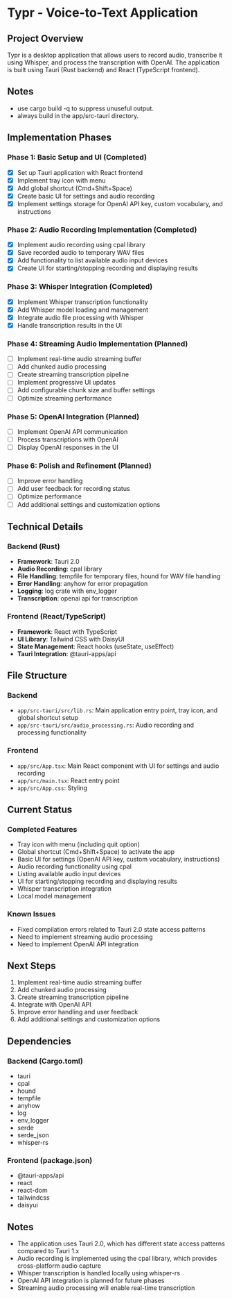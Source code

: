 # Typr - Voice-to-Text Application

## Project Overview
Typr is a desktop application that allows users to record audio, transcribe it using Whisper, and process the transcription with OpenAI. The application is built using Tauri (Rust backend) and React (TypeScript frontend).

## Notes
- use cargo build -q to suppress unuseful output.
- always build in the app/src-tauri directory.

## Implementation Phases

### Phase 1: Basic Setup and UI (Completed)
- [x] Set up Tauri application with React frontend
- [x] Implement tray icon with menu
- [x] Add global shortcut (Cmd+Shift+Space)
- [x] Create basic UI for settings and audio recording
- [x] Implement settings storage for OpenAI API key, custom vocabulary, and instructions

### Phase 2: Audio Recording Implementation (Completed)
- [x] Implement audio recording using cpal library
- [x] Save recorded audio to temporary WAV files
- [x] Add functionality to list available audio input devices
- [x] Create UI for starting/stopping recording and displaying results

### Phase 3: Whisper Integration (Completed)
- [x] Implement Whisper transcription functionality
- [x] Add Whisper model loading and management
- [x] Integrate audio file processing with Whisper
- [x] Handle transcription results in the UI

### Phase 4: Streaming Audio Implementation (Planned)
- [ ] Implement real-time audio streaming buffer
- [ ] Add chunked audio processing
- [ ] Create streaming transcription pipeline
- [ ] Implement progressive UI updates
- [ ] Add configurable chunk size and buffer settings
- [ ] Optimize streaming performance

### Phase 5: OpenAI Integration (Planned)
- [ ] Implement OpenAI API communication
- [ ] Process transcriptions with OpenAI
- [ ] Display OpenAI responses in the UI

### Phase 6: Polish and Refinement (Planned)
- [ ] Improve error handling
- [ ] Add user feedback for recording status
- [ ] Optimize performance
- [ ] Add additional settings and customization options

## Technical Details

### Backend (Rust)
- **Framework**: Tauri 2.0
- **Audio Recording**: cpal library
- **File Handling**: tempfile for temporary files, hound for WAV file handling
- **Error Handling**: anyhow for error propagation
- **Logging**: log crate with env_logger
- **Transcription**: openai api for transcription

### Frontend (React/TypeScript)
- **Framework**: React with TypeScript
- **UI Library**: Tailwind CSS with DaisyUI
- **State Management**: React hooks (useState, useEffect)
- **Tauri Integration**: @tauri-apps/api

## File Structure

### Backend
- `app/src-tauri/src/lib.rs`: Main application entry point, tray icon, and global shortcut setup
- `app/src-tauri/src/audio_processing.rs`: Audio recording and processing functionality

### Frontend
- `app/src/App.tsx`: Main React component with UI for settings and audio recording
- `app/src/main.tsx`: React entry point
- `app/src/App.css`: Styling

## Current Status

### Completed Features
- Tray icon with menu (including quit option)
- Global shortcut (Cmd+Shift+Space) to activate the app
- Basic UI for settings (OpenAI API key, custom vocabulary, instructions)
- Audio recording functionality using cpal
- Listing available audio input devices
- UI for starting/stopping recording and displaying results
- Whisper transcription integration
- Local model management

### Known Issues
- Fixed compilation errors related to Tauri 2.0 state access patterns
- Need to implement streaming audio processing
- Need to implement OpenAI API integration

## Next Steps
1. Implement real-time audio streaming buffer
2. Add chunked audio processing
3. Create streaming transcription pipeline
4. Integrate with OpenAI API
5. Improve error handling and user feedback
6. Add additional settings and customization options

## Dependencies

### Backend (Cargo.toml)
- tauri
- cpal
- hound
- tempfile
- anyhow
- log
- env_logger
- serde
- serde_json
- whisper-rs

### Frontend (package.json)
- @tauri-apps/api
- react
- react-dom
- tailwindcss
- daisyui

## Notes
- The application uses Tauri 2.0, which has different state access patterns compared to Tauri 1.x
- Audio recording is implemented using the cpal library, which provides cross-platform audio capture
- Whisper transcription is handled locally using whisper-rs
- OpenAI API integration is planned for future phases
- Streaming audio processing will enable real-time transcription 